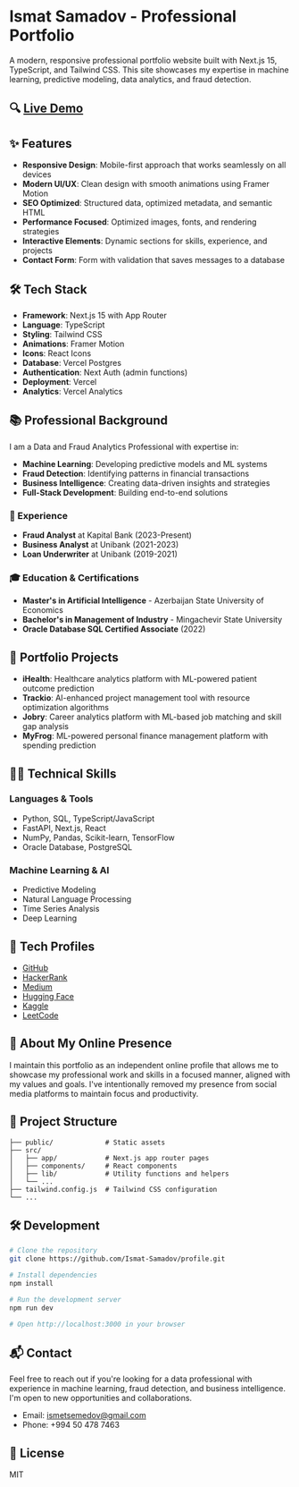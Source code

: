 # Ismat Samadov - Professional Portfolio

A modern, responsive professional portfolio website built with Next.js 15, TypeScript, and Tailwind CSS. This site showcases my expertise in machine learning, predictive modeling, data analytics, and fraud detection.

## 🔍 [Live Demo](https://ismat.pro)

## ✨ Features

- **Responsive Design**: Mobile-first approach that works seamlessly on all devices
- **Modern UI/UX**: Clean design with smooth animations using Framer Motion
- **SEO Optimized**: Structured data, optimized metadata, and semantic HTML
- **Performance Focused**: Optimized images, fonts, and rendering strategies
- **Interactive Elements**: Dynamic sections for skills, experience, and projects
- **Contact Form**: Form with validation that saves messages to a database

## 🛠️ Tech Stack

- **Framework**: Next.js 15 with App Router
- **Language**: TypeScript
- **Styling**: Tailwind CSS
- **Animations**: Framer Motion
- **Icons**: React Icons
- **Database**: Vercel Postgres
- **Authentication**: Next Auth (admin functions)
- **Deployment**: Vercel
- **Analytics**: Vercel Analytics

## 📚 Professional Background

I am a Data and Fraud Analytics Professional with expertise in:

- **Machine Learning**: Developing predictive models and ML systems
- **Fraud Detection**: Identifying patterns in financial transactions
- **Business Intelligence**: Creating data-driven insights and strategies
- **Full-Stack Development**: Building end-to-end solutions

### 💼 Experience

- **Fraud Analyst** at Kapital Bank (2023-Present)
- **Business Analyst** at Unibank (2021-2023)
- **Loan Underwriter** at Unibank (2019-2021)

### 🎓 Education & Certifications

- **Master's in Artificial Intelligence** - Azerbaijan State University of Economics
- **Bachelor's in Management of Industry** - Mingachevir State University
- **Oracle Database SQL Certified Associate** (2022)

## 🚀 Portfolio Projects

- **iHealth**: Healthcare analytics platform with ML-powered patient outcome prediction
- **Trackio**: AI-enhanced project management tool with resource optimization algorithms
- **Jobry**: Career analytics platform with ML-based job matching and skill gap analysis
- **MyFrog**: ML-powered personal finance management platform with spending prediction

## 👨‍💻 Technical Skills

### Languages & Tools
- Python, SQL, TypeScript/JavaScript
- FastAPI, Next.js, React
- NumPy, Pandas, Scikit-learn, TensorFlow
- Oracle Database, PostgreSQL

### Machine Learning & AI
- Predictive Modeling
- Natural Language Processing
- Time Series Analysis
- Deep Learning

## 🔗 Tech Profiles

- [GitHub](https://github.com/Ismat-Samadov)
- [HackerRank](https://www.hackerrank.com/profile/IsmatSamadov)
- [Medium](https://medium.com/@ismatsamadov)
- [Hugging Face](https://huggingface.co/IsmatS)
- [Kaggle](https://www.kaggle.com/ismetsemedov)
- [LeetCode](https://leetcode.com/u/ismetsemedov/)

## 🧩 About My Online Presence

I maintain this portfolio as an independent online profile that allows me to showcase my professional work and skills in a focused manner, aligned with my values and goals. I've intentionally removed my presence from social media platforms to maintain focus and productivity.

## 📝 Project Structure

```
├── public/             # Static assets
├── src/
│   ├── app/            # Next.js app router pages
│   ├── components/     # React components
│   ├── lib/            # Utility functions and helpers
│   └── ...
├── tailwind.config.js  # Tailwind CSS configuration
└── ...
```

## 🛠️ Development

```bash
# Clone the repository
git clone https://github.com/Ismat-Samadov/profile.git

# Install dependencies
npm install

# Run the development server
npm run dev

# Open http://localhost:3000 in your browser
```

## 📬 Contact

Feel free to reach out if you're looking for a data professional with experience in machine learning, fraud detection, and business intelligence. I'm open to new opportunities and collaborations.

- Email: ismetsemedov@gmail.com
- Phone: +994 50 478 7463

## 📄 License

MIT
